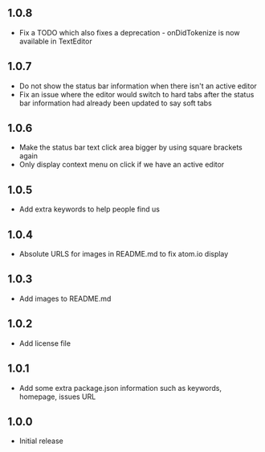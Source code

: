 ## 1.0.8
* Fix a TODO which also fixes a deprecation - onDidTokenize is now available in TextEditor

## 1.0.7
* Do not show the status bar information when there isn't an active editor
* Fix an issue where the editor would switch to hard tabs after the status bar
information had already been updated to say soft tabs

## 1.0.6
* Make the status bar text click area bigger by using square brackets again
* Only display context menu on click if we have an active editor

## 1.0.5
* Add extra keywords to help people find us

## 1.0.4
* Absolute URLS for images in README.md to fix atom.io display

## 1.0.3
* Add images to README.md

## 1.0.2
* Add license file

## 1.0.1
* Add some extra package.json information such as keywords, homepage, issues URL

## 1.0.0
* Initial release
